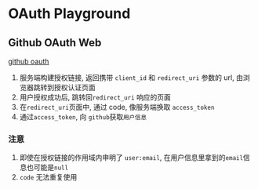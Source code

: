 # OAuth Playground

## Github OAuth Web

[github oauth](https://docs.github.com/cn/developers/apps/building-oauth-apps/authorizing-oauth-apps)

1. 服务端构建授权链接, 返回携带 `client_id` 和 `redirect_uri` 参数的 url, 由浏览器跳转到授权认证页面
2. 用户授权成功后, 跳转回`redirect_uri` 响应的页面
3. 在`redirect_uri`页面中, 通过 code, 像服务端换取 `access_token`
4. 通过`access_token`, 向 `github`获取`用户信息`

### 注意

1. 即使在授权链接的作用域内申明了 `user:email`,  在用户信息里拿到的`email`信息也可能是`null`
2. `code` 无法重复使用
